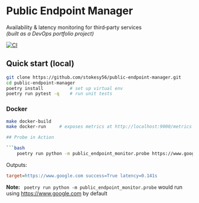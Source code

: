 # Public Endpoint Manager

Availability & latency monitoring for third‑party services  
*(built as a DevOps portfolio project)*

[![CI](https://github.com/stokesy56/public-endpoint-manager/actions/workflows/ci.yml/badge.svg)](https://github.com/stokesy56/public-endpoint-manager/actions/workflows/ci.yml)

## Quick start (local)

```bash
git clone https://github.com/stokesy56/public-endpoint-manager.git
cd public-endpoint-manager
poetry install          # set up virtual env
poetry run pytest -q    # run unit tests
```

### Docker

```bash
make docker-build
make docker-run     # exposes metrics at http://localhost:9000/metrics

## Probe in Action

```bash
	poetry run python -m public_endpoint_monitor.probe https://www.google.com
```
Outputs:
```ini
target=https://www.google.com success=True latency=0.141s
```
**Note:** `	poetry run python -m public_endpoint_monitor.probe` would run using https://www.google.com by default